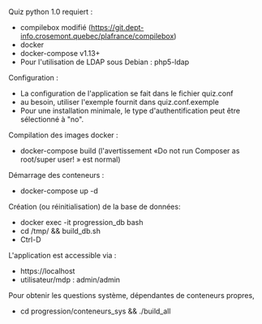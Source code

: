 Quiz python 1.0 requiert :
 * compilebox modifié (https://git.dept-info.crosemont.quebec/plafrance/compilebox)
 * docker
 * docker-compose v1.13+
 * Pour l'utilisation de LDAP sous Debian : php5-ldap

Configuration :
 * La configuration de l'application se fait dans le fichier quiz.conf
 * au besoin, utiliser l'exemple fournit dans quiz.conf.exemple
 * Pour une installation minimale, le type d'authentification peut être sélectionné à "no".

Compilation des images docker :
 * docker-compose build (l'avertissement «Do not run Composer as root/super user! » est normal)

Démarrage des conteneurs :
 * docker-compose up -d

Création (ou réinitialisation) de la base de données:
 * docker exec -it progression_db bash
 * cd /tmp/ && build_db.sh
 * Ctrl-D

L'application est accessible via :
 * https://localhost
 * utilisateur/mdp : admin/admin
 
Pour obtenir les questions système, dépendantes de conteneurs propres,
 * cd progression/conteneurs_sys && ./build_all

